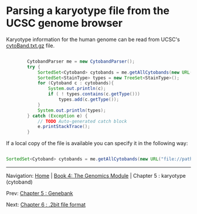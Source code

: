 Parsing a karyotype file from the UCSC genome browser
=====================================================

Karyotype information for the human genome can be read from UCSC's [cytoBand.txt.gz](http://hgdownload.cse.ucsc.edu/goldenPath/hg19/database/cytoBand.txt.gz)
file.

```java

        CytobandParser me = new CytobandParser();
		try {
			SortedSet<Cytoband> cytobands = me.getAllCytobands(new URL(http://hgdownload.cse.ucsc.edu/goldenPath/hg19/database/cytoBand.txt.gz));
			SortedSet<StainType> types = new TreeSet<StainType>();
			for (Cytoband c : cytobands){
				System.out.println(c);
				if ( ! types.contains(c.getType()))
					types.add(c.getType());
			}
			System.out.println(types);
		} catch (Exception e) {
			// TODO Auto-generated catch block
			e.printStackTrace();
		}
```

If a local copy of the file is available you can specify it in the following way:

```java

SortedSet<Cytoband> cytobands = me.getAllCytobands(new URL("file://path/to/local/copy/"));

```
<!--automatically generated footer-->

---

Navigation:
[Home](../README.md)
| [Book 4: The Genomics Module](README.md)
| Chapter 5 : karyotype (cytoband)

Prev: [Chapter 5 : Genebank](genebank.md)

Next: [Chapter 6 : .2bit file format](twobit.md)
